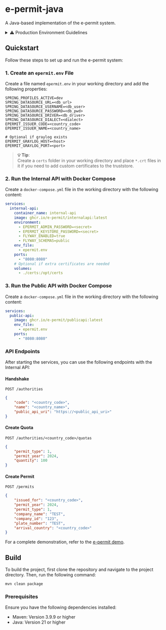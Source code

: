 # **e-permit-java**

A Java-based implementation of the e-permit system.
<details>
   <summary>⚠️ Production Environment Guidelines</summary>

### Database
- Must be stable (do not use Docker Compose for the database).
- Manual changes should be restricted.
- Regular backups are required.
- The production database should be separate from the test database.

### Passwords
- Use strong, unique passwords for the production environment.
- Production passwords should differ from those used in test environments.
- Passwords should not be shared with anyone.
- The keystore password must be backed up securely.

### APIs
- Use container orchestration solutions, such as Kubernetes, whenever possible.
- The internal API should be hosted on the intranet, not the internet.
- The public API should be accessible over the internet and use HTTPS to ensure secure communication.

</details>

## **Quickstart**

Follow these steps to set up and run the e-permit system:

### 1. Create an `epermit.env` File

Create a file named `epermit.env` in your working directory and add the following properties:

```properties
SPRING_PROFILES_ACTIVE=dev
SPRING_DATASOURCE_URL=<db_url>
SPRING_DATASOURCE_USERNAME=<db_user>
SPRING_DATASOURCE_PASSWORD=<db_pwd>
SPRING_DATASOURCE_DRIVER=<db_driver>
SPRING_DATASOURCE_DIALECT=<dialect>
EPERMIT_ISSUER_CODE=<country_code>
EPERMIT_ISSUER_NAME=<country_name>

# Optional if graylog exists
EPERMIT_GRAYLOG_HOST=<host>
EPERMIT_GRAYLOG_PORT=<port>
```

> **💡 Tip**:  
> Create a `certs` folder in your working directory and place `*.crt` files in it if you need to add custom certificates to the truststore.

### 2. Run the Internal API with Docker Compose

Create a `docker-compose.yml` file in the working directory with the following content:

```yaml
services:
  internal-api:
    container_name: internal-api
    image: ghcr.io/e-permit/internalapi:latest
    environment:
      - EPERMIT_ADMIN_PASSWORD=<secret>
      - EPERMIT_KEYSTORE_PASSWORD=<secret>
      - FLYWAY_ENABLED=true
      - FLYWAY_SCHEMAS=public
    env_file:
      - epermit.env
    ports:
      - "8080:8080"
    # Optional if extra certificates are needed
    volumes:
      - ./certs:/opt/certs
```

### 3. Run the Public API with Docker Compose

Create a `docker-compose.yml` file in the working directory with the following content:

```yaml
services:
  public-api:
    image: ghcr.io/e-permit/publicapi:latest
    env_file: 
      - epermit.env
    ports:
      - "8080:8080"
```

### **API Endpoints**

After starting the services, you can use the following endpoints with the Internal API:

#### Handshake
`POST /authorities`

```json
{
    "code": "<country_code>",
    "name": "<country_name>",
    "public_api_uri": "https://<public_api_uri>"
}
```

#### Create Quota
`POST /authorities/<country_code>/quotas`

```json
{
    "permit_type": 1,
    "permit_year": 2024,
    "quantity": 100
}
```

#### Create Permit
`POST /permits`

```json
{
    "issued_for": "<country_code>",
    "permit_year": 2024,
    "permit_type": 1,
    "company_name": "TEST",
    "company_id": "123",
    "plate_number": "TEST",
    "arrival_country": "<country_code>"
}
```

For a complete demonstration, refer to the [e-permit demo](https://github.com/e-permit/e-permit-java/tree/main/examples/demo).

## **Build**

To build the project, first clone the repository and navigate to the project directory. Then, run the following command:

```bash
mvn clean package
```

### **Prerequisites**

Ensure you have the following dependencies installed:

- Maven: Version 3.9.9 or higher
- Java: Version 21 or higher